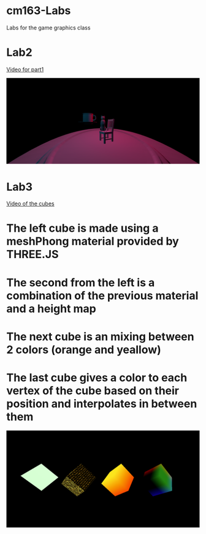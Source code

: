 # cm163-Labs
 Labs for the game graphics class

# Lab2
[Video for part1](https://drive.google.com/file/d/1pWu6y_ckZrOspoGqalek8Jl1Z0oqBWdO/view?usp=sharing)

![part2](images/lab2Part2.PNG)

# Lab3
[Video of the cubes](https://drive.google.com/file/d/1XdfJv379qlZG7weaGTvk6wwvkdX4SZ6M/view?usp=sharing)

# The left cube is made using a meshPhong material provided by THREE.JS
# The second from the left is a combination of the previous material and a height map
# The next cube is an mixing between 2 colors (orange and yeallow)
# The last cube gives a color to each vertex of the cube based on their position and interpolates in between them
![lab3](images/lab3.PNG)